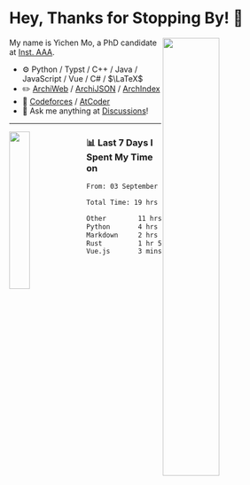 # Hey, Thanks for Stopping By! 🦭

<picture>
    <source media="(prefers-color-scheme: dark)" srcset="https://github-readme-stats.vercel.app/api?username=amomorning&show_icons=true&theme=noctis_minimus&hide=issues">
    <img align="right" width="45%" src="https://github-readme-stats.vercel.app/api?username=amomorning&show_icons=true&theme=graywhite&hide=issues">
</picture>


My name is Yichen Mo, a PhD candidate at [Inst. AAA](https://archialgo.com).

-   :gear: Python / Typst / C++ / Java / JavaScript / Vue / C# / $\LaTeX$ 
-   :pencil2: [ArchiWeb](https://web.archialgo.com) / [ArchiJSON](https://www.food4rhino.com/en/app/archijson) / [ArchIndex](https://index.archialgo.com/) 
-   :abacus: [Codeforces](https://codeforces.com/profile/LaPluma) / [AtCoder](https://atcoder.jp/users/amomorning)
-   :thought_balloon: Ask me anything at [Discussions](https://github.com/amomorning/amomorning/discussions/new)!


---

<picture>
    <source media="(prefers-color-scheme: dark)" srcset="https://github-readme-stats.vercel.app/api/top-langs/?username=amomorning&hide=Mathematica&theme=noctis_minimus">
    <img align="left" width="27%" src="https://github-readme-stats.vercel.app/api/top-langs/?username=amomorning&hide=Mathematica&theme=graywhite">
</picture>

  
### 📊 Last 7 Days I Spent My Time on

<!--START_SECTION:waka-->

```txt
From: 03 September 2024 - To: 10 September 2024

Total Time: 19 hrs 31 mins

Other        11 hrs 59 mins  ███████████████▒░░░░░░░░░   61.40 %
Python       4 hrs 7 mins    █████▒░░░░░░░░░░░░░░░░░░░   21.11 %
Markdown     2 hrs 5 mins    ██▓░░░░░░░░░░░░░░░░░░░░░░   10.76 %
Rust         1 hr 5 mins     █▒░░░░░░░░░░░░░░░░░░░░░░░   05.60 %
Vue.js       3 mins          ░░░░░░░░░░░░░░░░░░░░░░░░░   00.34 %
```

<!--END_SECTION:waka-->　　
